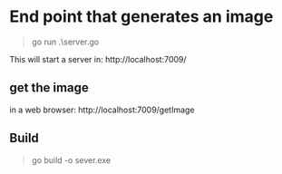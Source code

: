 # End point that generates an image

> go run .\server.go

This will start a server in: http://localhost:7009/

## get the image

in a web browser: http://localhost:7009/getImage

## Build

> go build -o sever.exe
